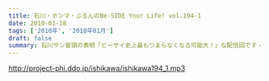 ```yaml
---
title: 石川・ホンマ・ぶるんのBe-SIDE Your Life! vol.194-1
date: 2010-01-18
tags: ['2010年', '2010年01月']
draft: false
summary: 石川サン冒頭の表明「ビーサイ史上最もつまらなくなる可能大！」な配信回です・・・そうなのかっ！？真性文科系リスナーよ・・・がんばって聴け！！NAMAE
---
```


http://project-phi.ddo.jp/ishikawa/ishikawa194_1.mp3
